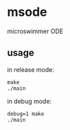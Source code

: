 # msode

microswimmer ODE

## usage

in release mode:

	make
	./main
	
in debug mode:

	debug=1 make
	./main

